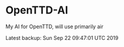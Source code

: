 # OpenTTD-AI
My AI for OpenTTD, will use primarily air

Latest backup: Sun Sep 22 09:47:01 UTC 2019
